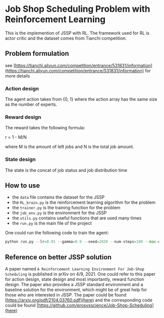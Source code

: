 # Job Shop Scheduling Problem with Reinforcement Learning
This is the implemention of JSSP with RL. The framework used for RL is actor critic and the dataset comes from Tianchi competition.

## Problem formulation
see [https://tianchi.aliyun.com/competition/entrance/531831/information](https://tianchi.aliyun.com/competition/entrance/531831/information) for more details

### Action design
The agent action takes from {0, 1} where the action array has the same size as the number of experts.

### Reward design
The reward takes the following formula:

r = 1 - M/N

where M is the amount of left jobs and N is the total job amount.

### State design
The state is the concat of job status and job distribution time

## How to use
- the `data` file contains the dataset for the JSSP
- the `RL_brain.py` is the reinforcement learning algorithm for the problem
- the `trainer.py` is the training function for the problem
- the `job_env.py` is the environment for the JSSP
- the `utils.py` contains useful functions that are used many times
- the `run.py` is the main file of the project

One could run the following code to train the agent:
```python
python run.py --lr=0.01 --gamma=0.9 --seed=2020 --num-steps=100 --max-episode-length=1e5
```

## Reference on better JSSP solution
A paper named `A Reinforcement Learning Environment For Job-Shop Scheduling` is published in arXiv on 4/9, 2021. One could refer to this paper for action design, state design and most importantly, reward function design. The paper also provides a JSSP standard environment and a baseline solution for the environment, which might be of great help for those who are interested in JSSP. The paper could be found [https://arxiv.org/pdf/2104.03760.pdf](here) and the corresponding code could be found [https://github.com/prosysscience/Job-Shop-Scheduling](here)
